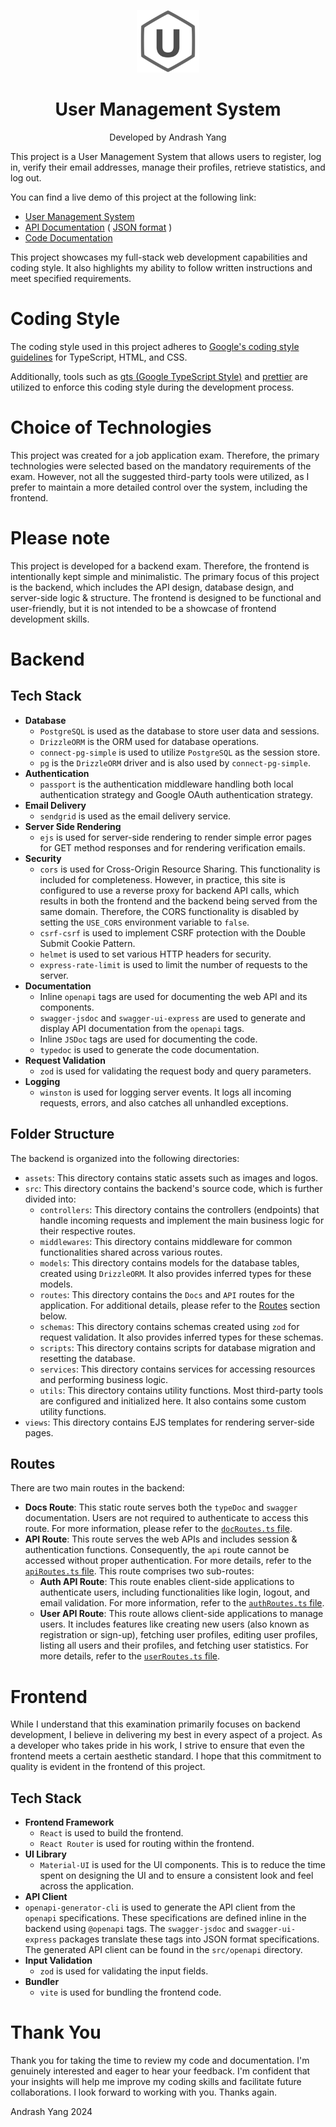 <p align="center">
  <img src="backend/assets/ums_logo.svg" width="100px" alt="User Management System Logo" />  
  <h1 align="center">User Management System</h1>
  <p align="center">Developed by Andrash Yang</p>
</p>

This project is a User Management System that allows users to register, log in, verify their email addresses, manage their profiles, retrieve statistics, and log out.

You can find a live demo of this project at the following link:

- [User Management System](https://golden-happiness.com)
- [API Documentation](https://golden-happiness.com/docs/swagger) ( [JSON format](https://golden-happiness.com/docs/swagger-json) )
- [Code Documentation](https://golden-happiness.com/docs/typedoc)

This project showcases my full-stack web development capabilities and coding style. It also highlights my ability to follow written instructions and meet specified requirements.

# Coding Style

The coding style used in this project adheres to [Google's coding style guidelines](https://google.github.io/styleguide/) for TypeScript, HTML, and CSS.

Additionally, tools such as [gts (Google TypeScript Style)](https://github.com/google/gts) and [prettier](https://prettier.io/) are utilized to enforce this coding style during the development process.

# Choice of Technologies

This project was created for a job application exam. Therefore, the primary technologies were selected based on the mandatory requirements of the exam. However, not all the suggested third-party tools were utilized, as I prefer to maintain a more detailed control over the system, including the frontend.

# Please note
 This project is developed for a backend exam. Therefore, the frontend is intentionally kept simple and minimalistic. The primary focus of this project is the backend, which includes the API design, database design, and server-side logic & structure. The frontend is designed to be functional and user-friendly, but it is not intended to be a showcase of frontend development skills.

# Backend

## Tech Stack

- **Database**
  - `PostgreSQL` is used as the database to store user data and sessions.
  - `DrizzleORM` is the ORM used for database operations.
  - `connect-pg-simple` is used to utilize `PostgreSQL` as the session store.
  - `pg` is the `DrizzleORM` driver and is also used by `connect-pg-simple`.
- **Authentication**
  - `passport` is the authentication middleware handling both local authentication strategy and Google OAuth authentication strategy.
- **Email Delivery**
  - `sendgrid` is used as the email delivery service.
- **Server Side Rendering**
  - `ejs` is used for server-side rendering to render simple error pages for GET method responses and for rendering verification emails.
- **Security**
  - `cors` is used for Cross-Origin Resource Sharing. This functionality is included for completeness. However, in practice, this site is configured to use a reverse proxy for backend API calls, which results in both the frontend and the backend being served from the same domain. Therefore, the CORS functionality is disabled by setting the `USE_CORS` environment variable to `false`.
  - `csrf-csrf` is used to implement CSRF protection with the Double Submit Cookie Pattern.
  - `helmet` is used to set various HTTP headers for security.
  - `express-rate-limit` is used to limit the number of requests to the server.
- **Documentation**
  - Inline `openapi` tags are used for documenting the web API and its components.
  - `swagger-jsdoc` and `swagger-ui-express` are used to generate and display API documentation from the `openapi` tags.
  - Inline `JSDoc` tags are used for documenting the code.
  - `typedoc` is used to generate the code documentation.
- **Request Validation**
  - `zod` is used for validating the request body and query parameters.
- **Logging**
  - `winston` is used for logging server events. It logs all incoming requests, errors, and also catches all unhandled exceptions.

## Folder Structure

The backend is organized into the following directories:

- `assets`: This directory contains static assets such as images and logos.
- `src`: This directory contains the backend's source code, which is further divided into:
  - `controllers`: This directory contains the controllers (endpoints) that handle incoming requests and implement the main business logic for their respective routes.
  - `middlewares`: This directory contains middleware for common functionalities shared across various routes.
  - `models`: This directory contains models for the database tables, created using `DrizzleORM`. It also provides inferred types for these models.
  - `routes`: This directory contains the `Docs` and `API` routes for the application. For additional details, please refer to the [Routes](#routes) section below.
  - `schemas`: This directory contains schemas created using `zod` for request validation. It also provides inferred types for these schemas.
  - `scripts`: This directory contains scripts for database migration and resetting the database.
  - `services`: This directory contains services for accessing resources and performing business logic.
  - `utils`: This directory contains utility functions. Most third-party tools are configured and initialized here. It also contains some custom utility functions.
- `views`: This directory contains EJS templates for rendering server-side pages.

## Routes

There are two main routes in the backend:

- **Docs Route**: This static route serves both the `typeDoc` and `swagger` documentation. Users are not required to authenticate to access this route. For more information, please refer to the [`docRoutes.ts` file](backend/src/routes/docRoutes.ts).
- **API Route**: This route serves the web APIs and includes session & authentication functions. Consequently, the `api` route cannot be accessed without proper authentication. For more details, refer to the [`apiRoutes.ts` file](backend/src/routes/apiRoutes.ts). This route comprises two sub-routes:
  - **Auth API Route**: This route enables client-side applications to authenticate users, including functionalities like login, logout, and email validation. For more information, refer to the [`authRoutes.ts` file](backend/src/routes/authRoutes.ts).
  - **User API Route**: This route allows client-side applications to manage users. It includes features like creating new users (also known as registration or sign-up), fetching user profiles, editing user profiles, listing all users and their profiles, and fetching user statistics. For more details, refer to the [`userRoutes.ts` file](backend/src/routes/userRoutes.ts).

# Frontend

While I understand that this examination primarily focuses on backend development, I believe in delivering my best in every aspect of a project. As a developer who takes pride in his work, I strive to ensure that even the frontend meets a certain aesthetic standard. I hope that this commitment to quality is evident in the frontend of this project.

## Tech Stack

- **Frontend Framework**
  - `React` is used to build the frontend.
  - `React Router` is used for routing within the frontend.
- **UI Library**
  - `Material-UI` is used for the UI components. This is to reduce the time spent on designing the UI and to ensure a consistent look and feel across the application.
- **API Client**
- `openapi-generator-cli` is used to generate the API client from the `openapi` specifications. These specifications are defined inline in the backend using `@openapi` tags. The `swagger-jsdoc` and `swagger-ui-express` packages translate these tags into JSON format specifications. The generated API client can be found in the `src/openapi` directory.
- **Input Validation**
  - `zod` is used for validating the input fields.
- **Bundler**
  - `vite` is used for bundling the frontend code.

# Thank You

Thank you for taking the time to review my code and documentation. I'm genuinely interested and eager to hear your feedback. I'm confident that your insights will help me improve my coding skills and facilitate future collaborations. I look forward to working with you. Thanks again.

Andrash Yang 2024
